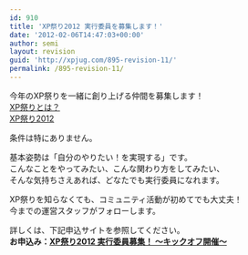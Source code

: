 ```yaml
---
id: 910
title: 'XP祭り2012 実行委員を募集します！'
date: '2012-02-06T14:47:03+00:00'
author: semi
layout: revision
guid: 'http://xpjug.com/895-revision-11/'
permalink: /895-revision-11/
---
```


今年のXP祭りを一緒に創り上げる仲間を募集します！  
[XP祭りとは？](http://xpjug.com/xpfestival/ "XP祭りとは")  
[XP祭り2012](http://xpjug.com/xp2012/ "XP祭り2012")

条件は特にありません。

基本姿勢は「自分のやりたい！を実現する」です。  
こんなことをやってみたい、こんな関わり方をしてみたい、  
そんな気持ちさえあれば、どなたでも実行委員になれます。

XP祭りを知らなくても、コミュニティ活動が初めてでも大丈夫！  
今までの運営スタッフがフォローします。

詳しくは、下記申込サイトを参照してください。  
**お申込み：[XP祭り2012 実行委員募集！ 〜キックオフ開催〜](http://kokucheese.com/event/index/27472/)**